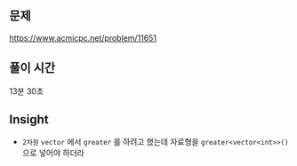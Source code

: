 ## 문제

https://www.acmicpc.net/problem/11651

## 풀이 시간

13분 30초

## Insight

- `2차원` `vector` 에서 `greater` 를 하려고 했는데 자료형을 `greater<vector<int>>()` 으로 넣어야 하더라
